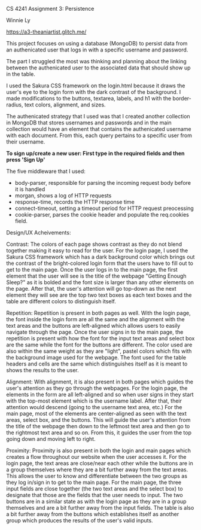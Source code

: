 CS 4241 Assignment 3: Persistence

Winnie Ly

https://a3-theaniartist.glitch.me/

This project focuses on using a database (MongoDB) to persist data from an authenicated user that logs in with a specific username and password. 

The part I struggled the most was thinking and planning about the linking between the authenicated user to the associated data that should show up in the table. 

I used the Sakura CSS framework on the login.html because it draws the user's eye to the login form with the dark contrast of the background. I made modifications to the buttons, textarea, labels, and h1 with the border-radius, text colors, alignment, and sizes. 

The authenicated strategy that I used was that I created another collection in MongoDB that stores usernames and passwords and in the main collection would have an element that contains the authenicated username with each document. From this, each query pertains to a specific user from their username.

**To sign up/create a new user: First type in the required fields and then press 'Sign Up'**

The five middleware that I used:
- body-parser, responsible for parsing the incoming request body before it is handled
- morgan, shows a log of HTTP requests
- response-time, records the HTTP response time
- connect-timeout, setting a timeout period for HTTP request preocessing
- cookie-parser, parses the cookie header and populate the req.cookies field.

Design/UX Acheivements:

Contrast: The colors of each page shows contrast as they do not blend together making it easy to read for the user. For the login page, I used the Sakura CSS framework which has a dark background color which brings out the contrast of the bright-colored login form that the users have to fill out to get to the main page. Once the user logs in to the main page, the first element that the user will see is the title of the webpage "Getting Enough Sleep?" as it is bolded and the font size is larger than any other elements on the page. After that, the user's attention will go top-down as the next element they will see are the top two text boxes as each text boxes and the table are different colors to distinguish itself.

Repetition: Repetition is present in both pages as well. With the login page, the font inside the login form are all the same and the alignment with the text areas and the buttons are left-aligned which allows users to easily navigate through the page. Once the user signs in to the main page, the repetition is present with how the font for the input text areas and select box are the same while the font for the buttons are different. The color used are also within the same weight as they are "light", pastel colors which fits with the background image used for the webpage. The font used for the table headers and cells are the same which distinguishes itself as it is meant to shows the results to the user.

Alignment: With alignment, it is also present in both pages which guides the user's attention as they go through the webpages. For the login page, the elements in the form are all left-aligned and so when user signs in they start with the top-most element which is the username label. After that, their attention would descend (going to the username text area, etc.) For the main page, most of the elements are center-aligned as seen with the text areas, select box, and the buttons. This will guide the user's attention from the title of the webpage then down to the leftmost text area and then go to the rightmost text area and so on. From this, it guides the user from the top going down and moving left to right.  

Proximity: Proximity is also present in both the login and main pages which creates a flow throughout our website when the user accesses it. For the login page, the text areas are close/near each other while the buttons are in a group themselves where they are a bit further away from the text areas. This allows the user to know and differentiate between the two groups as they log in/sign in to get to the main page. For the main page, the three input fields are close together (the two text areas and the select box) to designate that those are the fields that the user needs to input. The two buttons are in a similar state as with the login page as they are in a group themselves and are a bit further away from the input fields. The table is also a bit further away from the buttons which establishes itself as another group which produces the results of the user's valid inputs. 
